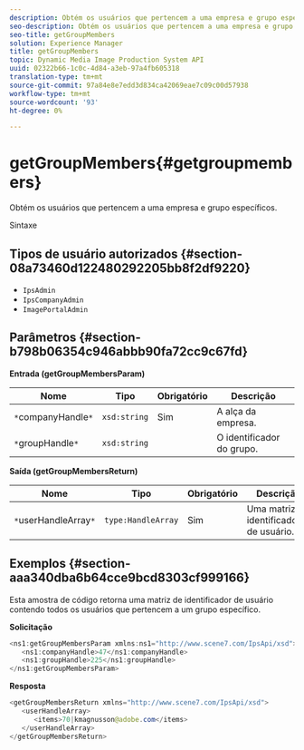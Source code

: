```yaml
---
description: Obtém os usuários que pertencem a uma empresa e grupo específicos.
seo-description: Obtém os usuários que pertencem a uma empresa e grupo específicos.
seo-title: getGroupMembers
solution: Experience Manager
title: getGroupMembers
topic: Dynamic Media Image Production System API
uuid: 02322b66-1c0c-4d84-a3eb-97a4fb605318
translation-type: tm+mt
source-git-commit: 97a84e8e7edd3d834ca42069eae7c09c00d57938
workflow-type: tm+mt
source-wordcount: '93'
ht-degree: 0%

---
```



# getGroupMembers{#getgroupmembers}

Obtém os usuários que pertencem a uma empresa e grupo específicos.

Sintaxe

## Tipos de usuário autorizados {#section-08a73460d122480292205bb8f2df9220}

* `IpsAdmin`
* `IpsCompanyAdmin`
* `ImagePortalAdmin`

## Parâmetros {#section-b798b06354c946abbb90fa72cc9c67fd}

**Entrada (getGroupMembersParam)**

| Nome | Tipo | Obrigatório | Descrição |
|---|---|---|---|
| `*`companyHandle`*` | `xsd:string` | Sim | A alça da empresa. |
| `*`groupHandle`*` | `xsd:string` |  | O identificador do grupo. |

**Saída (getGroupMembersReturn)**

| Nome | Tipo | Obrigatório | Descrição |
|---|---|---|---|
| `*`userHandleArray`*` | `type:HandleArray` | Sim | Uma matriz de identificadores de usuário. |

## Exemplos {#section-aaa340dba6b64cce9bcd8303cf999166}

Esta amostra de código retorna uma matriz de identificador de usuário contendo todos os usuários que pertencem a um grupo específico.

**Solicitação**

```java
<ns1:getGroupMembersParam xmlns:ns1="http://www.scene7.com/IpsApi/xsd">
   <ns1:companyHandle>47</ns1:companyHandle>
   <ns1:groupHandle>225</ns1:groupHandle>
</ns1:getGroupMembersParam>
```

**Resposta**

```java
<getGroupMembersReturn xmlns="http://www.scene7.com/IpsApi/xsd">
   <userHandleArray>
      <items>70|kmagnusson@adobe.com</items>
   </userHandleArray>
</getGroupMembersReturn>
```

